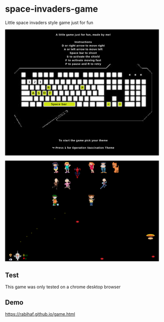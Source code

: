 # space-invaders-game
Little space invaders style game just for fun

![instructions](./docs/images/instructions.png)

![space invaders](./docs/images/game.png)

## Test
This game was only tested on a chrome desktop browser

## Demo
https://rabihaf.github.io/game.html